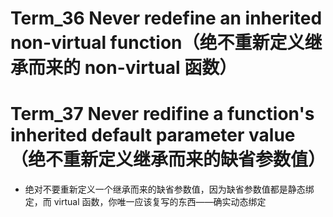 # Term_36 Never redefine an inherited non-virtual function（绝不重新定义继承而来的 non-virtual 函数）

# Term_37 Never redifine a function's inherited default parameter value（绝不重新定义继承而来的缺省参数值）

- 绝对不要重新定义一个继承而来的缺省参数值，因为缺省参数值都是静态绑定，而 virtual 函数，你唯一应该复写的东西——确实动态绑定
